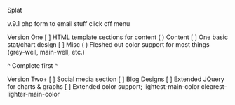 Splat

v.9.1
php form to email stuff
click off menu

Version One
[ ] HTML template sections for content
    ( ) Content
    [ ] One basic stat/chart design
[ ] Misc
    ( ) Fleshed out color support for most things (grey-well, main-well, etc.)

^ Complete first ^

Version Two+
[ ] Social media section
[ ] Blog Designs
[ ] Extended JQuery for charts & graphs
[ ] Extended color support; lightest-main-color clearest-lighter-main-color